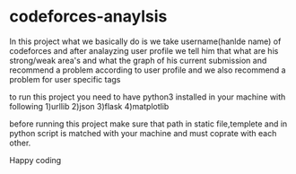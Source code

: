 # codeforces-anaylsis
In this project what we basically do is we take username(hanlde name) of codeforces and after analayzing user profile we tell
him that what are his strong/weak area's and what the graph of his current submission and recommend a problem according to 
user profile and we also recommend a problem for user specific tags

to run this project you need to have python3 installed in your machine with following 
   1)urllib
   2)json
   3)flask
   4)matplotlib
   
before running this project make sure that path in static file,templete and in python script is matched with your machine and must coprate 
with each other.

Happy coding 
   
